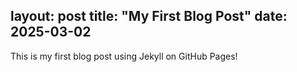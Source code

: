 layout: post
title: "My First Blog Post"
date: 2025-03-02
---

This is my first blog post using Jekyll on GitHub Pages!
